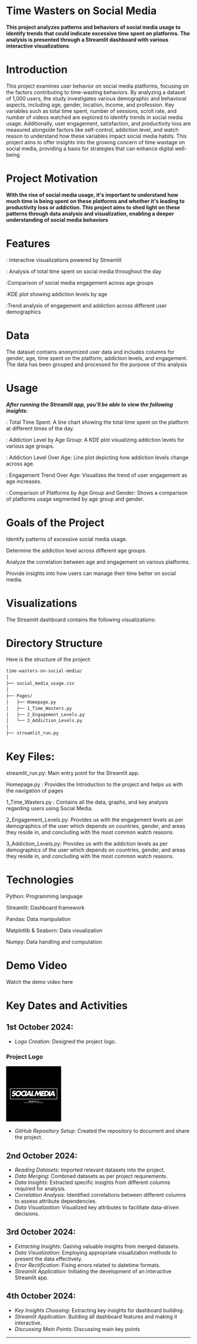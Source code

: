 # Time Wasters on Social Media
**This project analyzes patterns and behaviors of social media usage to identify trends that could indicate excessive time spent on platforms. The analysis is presented through a Streamlit dashboard with various interactive visualizations**.
# Introduction
This project examines user behavior on social media platforms, focusing on the factors contributing to time-wasting behaviors. By analyzing a dataset of 1,000 users, the study investigates various demographic and behavioral aspects, including age, gender, location, income, and profession. Key variables such as total time spent, number of sessions, scroll rate, and number of videos watched are explored to identify trends in social media usage. Additionally, user engagement, satisfaction, and productivity loss are measured alongside factors like self-control, addiction level, and watch reason to understand how these variables impact social media habits. This project aims to offer insights into the growing concern of time wastage on social media, providing a basis for strategies that can enhance digital well-being

# Project Motivation
**With the rise of social media usage, it's important to understand how much time is being spent on these platforms and whether it's leading to productivity loss or addiction. This project aims to shed light on these patterns through data analysis and visualization, enabling a deeper understanding of social media behaviors**

# Features
: Interactive visualizations powered by Streamlit

: Analysis of total time spent on social media throughout the day

:Comparison of social media engagement across age groups

:KDE plot showing addiction levels by age

:Trend analysis of engagement and addiction across different user demographics

# Data
The dataset contains anonymized user data and includes columns for gender, age, time spent on the platform, addiction levels, and engagement. The data has been grouped and processed for the purpose of this analysis
# Usage
***After running the Streamlit app, you'll be able to view the following insights:***

: Total Time Spent: A line chart showing the total time spent on the platform at different times of the day.

: Addiction Level by Age Group: A KDE plot visualizing addiction levels for various age groups.

: Addiction Level Over Age: Line plot depicting how addiction levels change across age.

: Engagement Trend Over Age: Visualizes the trend of user engagement as age increases.

: Comparison of Platforms by Age Group and Gender: Shows a comparison of platforms usage segmented by age group and gender.
# Goals of the Project

Identify patterns of excessive social media usage.

Determine the addiction level across different age groups.

Analyze the correlation between age and engagement on various platforms.

Provide insights into how users can manage their time better on social media.

# Visualizations
The Streamlit dashboard contains the following visualizations:



# Directory Structure
Here is the structure of the project:

```bash
time-wasters-on-social-media/
│
├── social_media_usage.csv                         
│
├── Pages/                 
│   ├── Homepage.py        
│   ├── 1_Time_Wasters.py        
│   ├── 2_Engagement_Levels.py        
│   └── 3_Addiction_Levels.py      
│
├── streamlit_run.py
```

# Key Files:
streamlit_run.py: Main entry point for the Streamlit app.

Homepage.py : Provides the Introduction to the project and helps us with the navigation of pages

1_Time_Wasters.py : Contains all the data, graphs, and key analysis regarding users using Social Media.

2_Engagement_Levels.py: Provides us with the engagement levels as per demographics of the user which depends on countries, gender, and areas they reside in, and concluding with the most common watch reasons.

3_Addiction_Levels.py: Provides us with the addiction levels as per demographics of the user which depends on countries, gender, and areas they reside in, and concluding with the most common watch reasons.

# Technologies
Python: Programming language

Streamlit: Dashboard framework

Pandas: Data manipulation

Matplotlib & Seaborn: Data visualization

Numpy: Data handling and computation

# Demo Video
Watch the demo video here 
# Key Dates and Activities

## 1st October 2024:
- *Logo Creation*: Designed the project logo.
### Project Logo
<img src="group_logo.jpg" alt="Project Logo" width="150"/>

- *GitHub Repository Setup*: Created the repository to document and share the project.

## 2nd October 2024:
- *Reading Datasets*: Imported relevant datasets into the project.
- *Data Merging*: Combined datasets as per project requirements.
- *Data Insights*: Extracted specific insights from different columns required for analysis.
- *Correlation Analysis*: Identified correlations between different columns to assess attribute dependencies.
- *Data Visualization*: Visualized key attributes to facilitate data-driven decisions.

## 3rd October 2024:
- *Extracting Insights*: Gaining valuable insights from merged datasets.
- *Data Visualization*: Employing appropriate visualization methods to present the data effectively.
- *Error Rectification*: Fixing errors related to datetime formats.
- *Streamlit Application*: Initiating the development of an interactive Streamlit app.

## 4th October 2024:
- *Key Insights Choosing*: Extracting key insights for dashboard building.
- *Streamlit Application*: Building all dashboard features and making it interactive.
- *Discussing Main Points*: Discussing main key points
  
---









